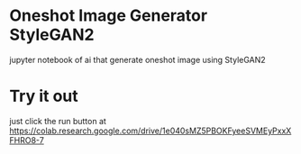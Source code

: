 # Oneshot Image Generator StyleGAN2
jupyter notebook of ai that generate oneshot image using StyleGAN2

# Try it out
just click the run button at https://colab.research.google.com/drive/1e040sMZ5PBOKFyeeSVMEyPxxXFHRO8-7
